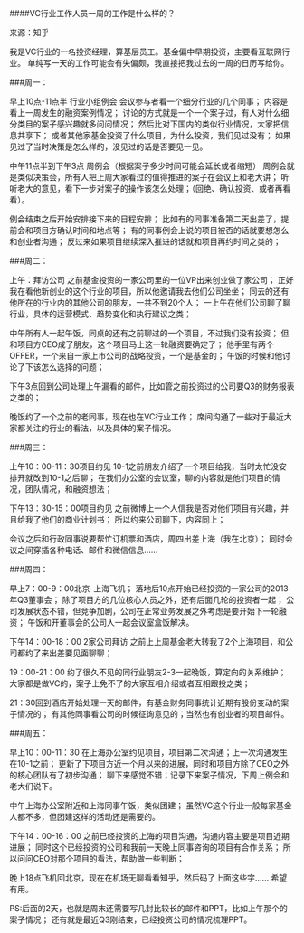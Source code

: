 ####VC行业工作人员一周的工作是什么样的？

来源：知乎


我是VC行业的一名投资经理，算基层员工。基金偏中早期投资，主要看互联网行业。
单纯写一天的工作可能会有失偏颇，我直接把我过去的一周的日历写给你。

###周一：

早上10点-11点半 行业小组例会
会议参与者看一个细分行业的几个同事；
内容是看上一周发生的融资案例情况；
讨论的方式就是一个一个案子过，有人对什么细分类目的案子感兴趣就多问问情况；
然后比对下国内的类似行业情况，大家把信息共享下；
或者其他家基金投资了什么项目，为什么投资，我们见过没有；
如果见过了当时决策是怎么样的，没见过的话是否要见一见。

中午11点半到下午3点 周例会（根据案子多少时间可能会延长或者缩短）
周例会就是类似决策会，所有人把上周大家看过的值得推进的案子在会议上和老大讲；
听听老大的意见，看下一步对案子的操作该怎么处理；（回绝、确认投资、或者再看看）。

例会结束之后开始安排接下来的日程安排；
比如有的同事准备第二天出差了，提前会和项目方确认时间和地点等；
有的同事例会上说的项目被否的话就要想怎么和创业者沟通；
反过来如果项目继续深入推进的话就和项目再约时间之类的；

###周二：

上午：拜访公司
之前基金投资的一家公司里的一位VP出来创业做了家公司；
正好我在看他新创业的这个行业的项目，所以他邀请我去他们公司坐坐；
同去的还有他所在的行业内的其他公司的朋友，一共不到20个人；
一上午在他们公司聊了聊行业，具体的运营模式、趋势变化和执行建议之类；

中午所有人一起午饭，同桌的还有之前聊过的一个项目，不过我们没有投资；
但和项目方CEO成了朋友，这个项目马上这一轮融资要确定了；
他手里有两个OFFER，一个来自一家上市公司的战略投资，一个是基金的；
午饭的时候和他讨论了下该怎么选择的问题；

下午3点回到公司处理上午漏看的邮件，比如管之前投资过的公司要Q3的财务报表之类的；

晚饭约了一个之前的老同事，现在也在VC行业工作；
席间沟通了一些对于最近大家都关注的行业的看法，以及具体的案子情况。

###周三：

上午10：00-11：30项目约见
10-1之前朋友介绍了一个项目给我，当时太忙没安排开就改到10-1之后聊；
在我们办公室的会议室，聊的内容就是他们项目的情况，团队情况，和融资想法；

下午13：30-15：00项目约见
之前微博上一个人信我是否对他们项目有兴趣，并且给我了他们的商业计划书；
所以约来公司聊下，内容同上；

会议之后和行政同事说要帮忙订机票和酒店，周四出差上海（我在北京）；
同时会议之间穿插各种电话、邮件和微信信息……

###周四：

早上7：00-9：00北京-上海飞机；
落地后10点开始已经投资的一家公司的2013年Q3董事会；
除了项目方的几位核心人员之外，还有后面几轮的投资者一起；
公司发展状态不错，但竞争加剧，公司在正常业务发展之外考虑是要开始下一轮融资；
午饭和开董事会的公司人一起会议室盒饭解决。

下午14：00-18：00 2家公司拜访
之前上上周基金老大转我了2个上海项目，和公司都约了来出差要见面聊聊；

19：00-21：00
约了很久不见的同行业朋友2-3一起晚饭，算定向的关系维护；
大家都是做VC的，案子上免不了的大家互相介绍或者互相跟投之类；

21：30回到酒店开始处理一天的邮件，有基金财务同事统计近期有股份变动的案子情况的；
有其他同事看公司的时候征询意见的；当然也有创业者的项目邮件。

###周五：

早上10：00-11：30
在上海办公室约见项目，项目第二次沟通；上一次沟通发生在10-1之前；
更新了下项目方近一个月以来的进展，同时和项目方除了CEO之外的核心团队有了初步沟通；
聊下来感觉不错；记录下来案子情况，下周上例会和老大们说下。

中午上海办公室附近和上海同事午饭，类似团建；
虽然VC这个行业一般每家基金人都不多，但团建这样的活动还是需要的。

下午14：00-16：00
之前已经投资的上海的项目沟通，沟通内容主要是项目近期进展；
同时这个已经投资的公司和我前一天晚上同事咨询的项目有合作关系；
所以问问CEO对那个项目的看法，帮助做一些判断；

晚上18点飞机回北京，现在在机场无聊看看知乎，然后码了上面这些字……
希望有用。

PS:后面的2天，也就是周末还需要写几封比较长的邮件和PPT，比如上午那个的案子情况；
还有就是最近Q3刚结束，已经投资公司的情况梳理PPT。